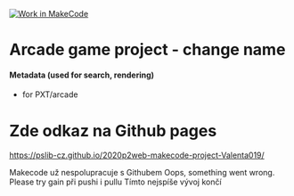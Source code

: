 [![Work in MakeCode](https://classroom.github.com/assets/work-in-make-code-c53f0c86300af1a64cdd5dc830e2509efd17c8cb483a722cacaee84d10eb8ec9.svg)](https://classroom.github.com/online_ide?assignment_repo_id=4464712&assignment_repo_type=AssignmentRepo)
# Arcade game project - change name 

#### Metadata (used for search, rendering)

* for PXT/arcade
<script src="https://makecode.com/gh-pages-embed.js"></script><script>makeCodeRender("{{ site.makecode.home_url }}", "{{ site.github.owner_name }}/{{ site.github.repository_name }}");</script>


# Zde odkaz na Github pages
https://pslib-cz.github.io/2020p2web-makecode-project-Valenta019/

Makecode už nespolupracuje s Githubem
Oops, something went wrong. Please try gain
při pushi i pullu
Tímto nejspíše vývoj končí
